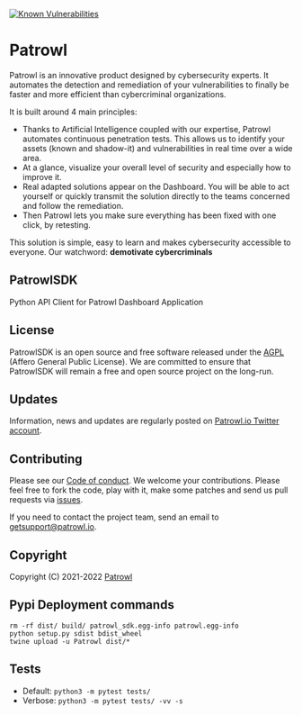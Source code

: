 [![Known Vulnerabilities](https://snyk.io/test/github/Patrowl/PatrowlSDK/badge.svg)](https://snyk.io/test/github/Patrowl/PatrowlSDK)

# Patrowl
Patrowl is an innovative product designed by cybersecurity experts. It automates the detection and remediation of your vulnerabilities to finally be faster and more efficient than cybercriminal organizations.

It is built around 4 main principles:
  - Thanks to Artificial Intelligence coupled with our expertise, Patrowl automates continuous penetration tests. This allows us to identify your assets (known and  shadow-it) and vulnerabilities in real time over a wide area.
  - At a glance, visualize your overall level of security and especially how to improve it.
  - Real adapted solutions appear on the Dashboard. You will be able to act yourself or quickly transmit the solution directly to the teams concerned and follow the remediation.
  - Then Patrowl lets you make sure everything has been fixed with one click, by retesting.

This solution is simple, easy to learn and makes cybersecurity accessible to everyone. Our watchword: **demotivate cybercriminals**

## PatrowlSDK
Python API Client for Patrowl Dashboard Application

## License
PatrowlSDK is an open source and free software released under the [AGPL](https://github.com/Patrowl/PatrowlSDK/blob/master/LICENSE) (Affero General Public License). We are committed to ensure that PatrowlSDK will remain a free and open source project on the long-run.

## Updates
Information, news and updates are regularly posted on [Patrowl.io Twitter account](https://twitter.com/patrowl_io).

## Contributing
Please see our [Code of conduct](https://github.com/Patrowl/PatrowlDocs/blob/master/support/code_of_conduct.md). We welcome your contributions. Please feel free to fork the code, play with it, make some patches and send us pull requests via [issues](https://github.com/Patrowl/PatrowlSDK/issues).

If you need to contact the project team, send an email to <getsupport@patrowl.io>.

## Copyright
Copyright (C) 2021-2022 [Patrowl](https://patrowl.io)

## Pypi Deployment commands
```
rm -rf dist/ build/ patrowl_sdk.egg-info patrowl.egg-info
python setup.py sdist bdist_wheel
twine upload -u Patrowl dist/*
```

## Tests
  - Default: `python3 -m pytest tests/`
  - Verbose: `python3 -m pytest tests/ -vv -s`
